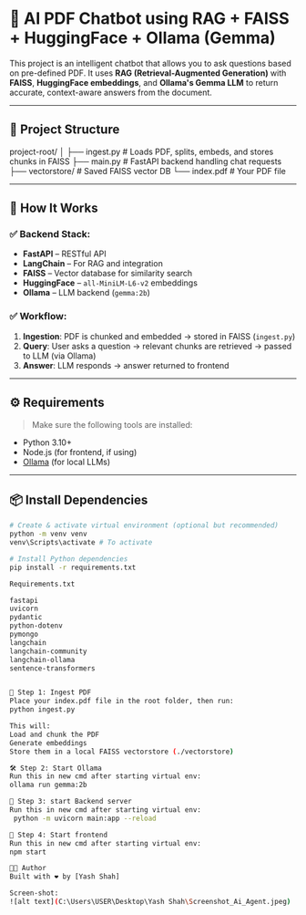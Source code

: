 # 🧠 AI PDF Chatbot using RAG + FAISS + HuggingFace + Ollama (Gemma)

This project is an intelligent chatbot that allows you to ask questions based on pre-defined PDF. It uses **RAG (Retrieval-Augmented Generation)** with **FAISS**, **HuggingFace embeddings**, and **Ollama's Gemma LLM** to return accurate, context-aware answers from the document.

---

## 📁 Project Structure

project-root/
│
├── ingest.py # Loads PDF, splits, embeds, and stores chunks in FAISS
├── main.py # FastAPI backend handling chat requests
├── vectorstore/ # Saved FAISS vector DB
└── index.pdf # Your PDF file


---

## 🚀 How It Works

### ✅ Backend Stack:
- **FastAPI** – RESTful API
- **LangChain** – For RAG and integration
- **FAISS** – Vector database for similarity search
- **HuggingFace** – `all-MiniLM-L6-v2` embeddings
- **Ollama** – LLM backend (`gemma:2b`)


### ✅ Workflow:
1. **Ingestion**: PDF is chunked and embedded → stored in FAISS (`ingest.py`)
2. **Query**: User asks a question → relevant chunks are retrieved → passed to LLM (via Ollama)
3. **Answer**: LLM responds → answer returned to frontend 

---

## ⚙️ Requirements

> Make sure the following tools are installed:

- Python 3.10+
- Node.js (for frontend, if using)
- [Ollama](https://ollama.com/) (for local LLMs)

---

## 📦 Install Dependencies

```bash
# Create & activate virtual environment (optional but recommended)
python -m venv venv
venv\Scripts\activate # To activate

# Install Python dependencies
pip install -r requirements.txt

Requirements.txt

fastapi
uvicorn
pydantic
python-dotenv
pymongo
langchain
langchain-community
langchain-ollama
sentence-transformers


🧠 Step 1: Ingest PDF
Place your index.pdf file in the root folder, then run: 
python ingest.py

This will:
Load and chunk the PDF
Generate embeddings
Store them in a local FAISS vectorstore (./vectorstore)

🛠️ Step 2: Start Ollama
Run this in new cmd after starting virtual env: 
ollama run gemma:2b

📖 Step 3: start Backend server
Run this in new cmd after starting virtual env: 
 python -m uvicorn main:app --reload 

🧠 Step 4: Start frontend
Run this in new cmd after starting virtual env: 
npm start 

👨‍💻 Author
Built with ❤️ by [Yash Shah]

Screen-shot:
![alt text](C:\Users\USER\Desktop\Yash Shah\Screenshot_Ai_Agent.jpeg)